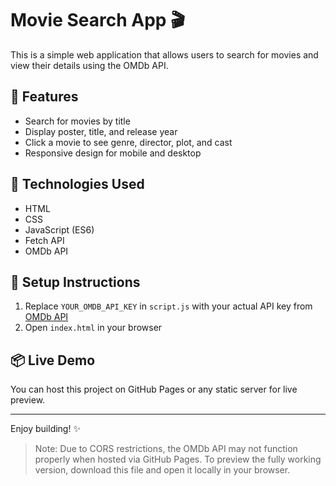 # Movie Search App 🎬

This is a simple web application that allows users to search for movies and view their details using the OMDb API.

## 🚀 Features
- Search for movies by title
- Display poster, title, and release year
- Click a movie to see genre, director, plot, and cast
- Responsive design for mobile and desktop

## 🧰 Technologies Used
- HTML
- CSS
- JavaScript (ES6)
- Fetch API
- OMDb API

## 🔧 Setup Instructions
1. Replace `YOUR_OMDB_API_KEY` in `script.js` with your actual API key from [OMDb API](https://www.omdbapi.com/apikey.aspx)
2. Open `index.html` in your browser

## 📦 Live Demo
You can host this project on GitHub Pages or any static server for live preview.

---

Enjoy building! ✨

> Note: Due to CORS restrictions, the OMDb API may not function properly when hosted via GitHub Pages. To preview the fully working version, download this file and open it locally in your browser.

